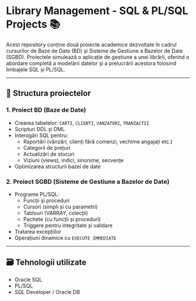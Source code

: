 # Library Management - SQL & PL/SQL Projects 📚

Acest repository conține două proiecte academice dezvoltate în cadrul cursurilor de Baze de Date (BD) și Sisteme de Gestiune a Bazelor de Date (SGBD). Proiectele simulează o aplicație de gestiune a unei librării, oferind o abordare completă a modelării datelor și a prelucrării acestora folosind limbajele SQL și PL/SQL.

---

## 📌 Structura proiectelor

### 1. **Proiect BD (Baze de Date)**
- Crearea tabelelor: `CARTI`, `CLIENTI`, `VANZATORI`, `TRANZACTII`
- Scripturi DDL și DML
- Interogări SQL pentru:
  - Raportări (vânzări, clienți fără comenzi, vechime angajați etc.)
  - Categorii de prețuri
  - Actualizări de stocuri
  - Viziuni (views), indici, sinonime, secvențe
- Optimizarea structurii bazei de date

### 2. **Proiect SGBD (Sisteme de Gestiune a Bazelor de Date)**
- Programe PL/SQL:
  - Funcții și proceduri
  - Cursori (simpli și cu parametri)
  - Tablouri (VARRAY, colecții)
  - Pachete (cu funcții și proceduri)
  - Triggere pentru integritate și validare
- Tratarea excepțiilor
- Operațiuni dinamice cu `EXECUTE IMMEDIATE`

---

## 🗃️ Tehnologii utilizate
- Oracle SQL
- PL/SQL
- SQL Developer / Oracle DB



